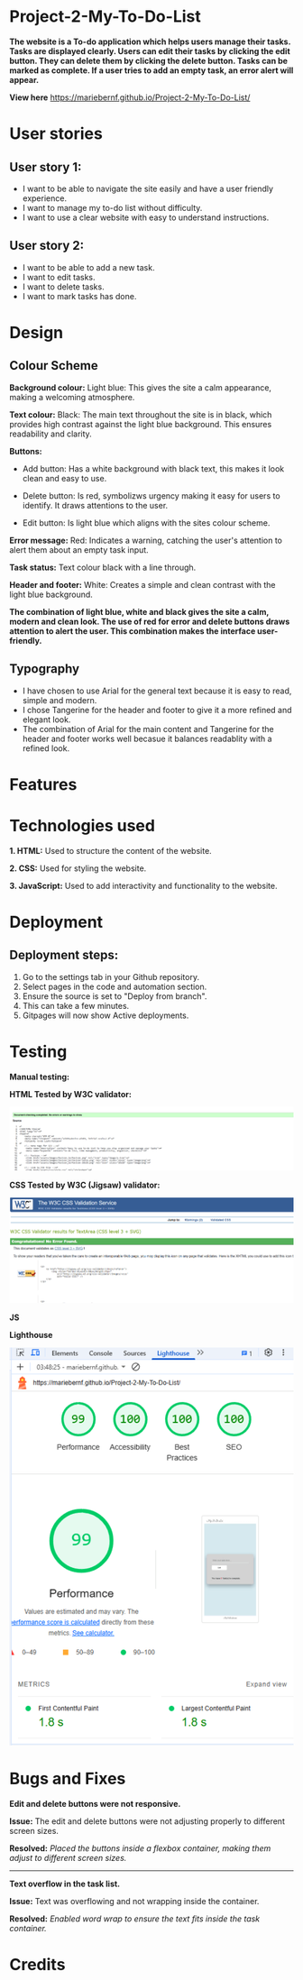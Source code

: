 ﻿# Project-2-My-To-Do-List

 **The website is a To-do application which helps users manage their tasks. Tasks are displayed clearly. Users can edit their tasks by clicking the edit button. They can delete them by clicking the delete button. Tasks can be marked as complete. If a user tries to add an empty task, an error alert will appear.**

**View here** https://mariebernf.github.io/Project-2-My-To-Do-List/

# User stories

## User story 1:
* I want to be able to navigate the site easily and have a user friendly experience. 
* I want to manage my to-do list without difficulty.
* I want to use a clear website with easy to understand instructions.

## User story 2: 
* I want to be able to add a new task.
* I want to edit tasks.
* I want to delete tasks.
* I want to mark tasks has done.


# Design

## Colour Scheme
**Background colour:** Light blue: This gives the site a calm appearance, making a welcoming atmosphere.

**Text colour:** Black: The main text throughout the site is in black, which provides high contrast against the light blue background. This ensures readability and clarity.

**Buttons:** 
* Add button: Has a white background with black text, this makes it look clean and easy to use.
 
* Delete button: Is red, symbolizws urgency making it easy for users to identify. It draws attentions to the user.
  
* Edit button: Is light blue which aligns with the sites colour scheme.

**Error message:** Red: Indicates a warning, catching the user's attention to alert them about an empty task input.

**Task status:** Text colour black with a line through. 

**Header and footer:** White: Creates a simple and clean contrast with the light blue background.

**The combination of light blue, white and black gives the site a calm, modern and clean look. The use of red for error and delete buttons draws attention to alert the user. This combination makes the interface user-friendly.**

## Typography
 * I have chosen to use Arial for the general text because it is easy to read, simple and modern.
 * I chose Tangerine for the header and footer to give it a more refined and elegant look.
 * The combination of Arial for the main content and Tangerine for the header and footer works well becasue it balances readablity with a refined look.

# Features

# Technologies used

**1. HTML:** Used to structure the content of the website.

**2. CSS:** Used for styling the website.

**3. JavaScript:** Used to add interactivity and functionality to the website.
   
# Deployment
## Deployment steps:
1. Go to the settings tab in your Github repository. 
2. Select pages in the code and automation section.
3. Ensure the source is set to "Deploy from branch".
4. This can take a few minutes.
5. Gitpages will now show Active deployments.

# Testing

**Manual testing:**

**HTML Tested by W3C validator:**

![Screenshot](assets/images/Screenshot%202025-03-15%20025557.png)

**CSS Tested by W3C (Jigsaw) validator:**

![Screenshot](assets/images/Screenshot%202025-03-15%20032132.png)

**JS**

**Lighthouse**

![Screenshot](assets/images/Lighthouse.png)

# Bugs and Fixes

**Edit and delete buttons were not responsive.**

**Issue:** The edit and delete buttons were not adjusting properly to different screen sizes.

**Resolved:** *Placed the buttons inside a flexbox container, making them adjust to different screen sizes.*

***

**Text overflow in the task list.**

**Issue:** Text was overflowing and not wrapping inside the container.

**Resolved:** *Enabled word wrap to ensure the text fits inside the task container.*

# Credits

